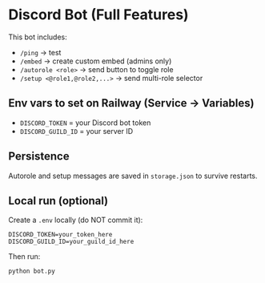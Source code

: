 # Discord Bot (Full Features)

This bot includes:
- `/ping` → test
- `/embed` → create custom embed (admins only)
- `/autorole <role>` → send button to toggle role
- `/setup <@role1,@role2,...>` → send multi-role selector

## Env vars to set on Railway (Service → Variables)
- `DISCORD_TOKEN` = your Discord bot token
- `DISCORD_GUILD_ID` = your server ID

## Persistence
Autorole and setup messages are saved in `storage.json` to survive restarts.

## Local run (optional)
Create a `.env` locally (do NOT commit it):
```
DISCORD_TOKEN=your_token_here
DISCORD_GUILD_ID=your_guild_id_here
```

Then run:
```
python bot.py
```
